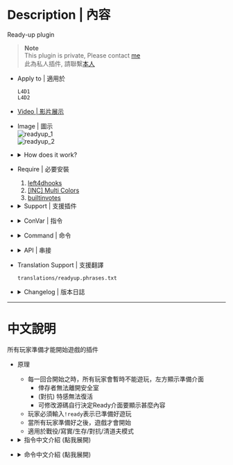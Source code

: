 # Description | 內容
Ready-up plugin

> __Note__ <br/>
This plugin is private, Please contact [me](/#私人插件列表-private-plugins-list)<br/>
此為私人插件, 請聯繫[本人](/#私人插件列表-private-plugins-list)

* Apply to | 適用於
	```
	L4D1
	L4D2
	```

* [Video | 影片展示](https://youtu.be/AOVQpSg1Kqg)

* Image | 圖示
	<br/>![readyup_1](image/readyup_1.jpg)
	<br/>![readyup_2](image/readyup_2.jpg)

* <details><summary>How does it work?</summary>

	* When new round begins, freeze all survivors, and display readyup hud
		* Survivors can not leave saferoom
		* (Versus) Infected can not spawn
	* Players have to type ```!ready``` to mark as ready
	* Once everyone is ready, the game starts
	* Type ```!hide``` or ```!show``` to close or open readyup hud
	* This Plugin work in coop/realism/survival/versus/scavenge mode
</details>

* Require | 必要安裝
	1. [left4dhooks](https://forums.alliedmods.net/showthread.php?t=321696)
	2. [[INC] Multi Colors](https://github.com/fbef0102/L4D1_2-Plugins/releases/tag/Multi-Colors)
	3. [builtinvotes](https://github.com/fbef0102/Game-Private_Plugin/releases/tag/builtinvotes)

* <details><summary>Support | 支援插件</summary>

	1. [l4d_start_safe_area](https://github.com/fbef0102/L4D1_2-Plugins/tree/master/l4d_start_safe_area): Add Custom safe area for any map on start
		* 遊戲開局時，強制將出生點周圍區域判定為安全區，以確保玩家安全
	2. [caster_system](https://github.com/SirPlease/L4D2-Competitive-Rework/blob/master/addons/sourcemod/scripting/caster_system.sp): Standalone caster handler.
		* Caster 插件，註冊為比賽的解說員或是直播員
</details>

* <details><summary>ConVar | 指令</summary>

	* cfg/sourcemod/readyup.cfg
		```php
		// Enable this plugin. (Values: 0 = Disabled, 1 = Manual ready, 2 = Auto start, 3 = Team ready)
		l4d_ready_enabled "1"

		// Configname to display on the ready-up panel
		l4d_ready_cfg_name "HarryPotter HAHA Mode"

		// ConVar to retrieve the server name for displaying on the ready-up panel
		l4d_ready_server_cvar "sn_main_name"

		// Maximum number of spectators to show on the ready-up panel.
		l4d_ready_max_spec "3"

		// Maximum number of casters to show on the ready-up panel. (if caster available)
		l4d_ready_max_caster "3"

		// Prevent SI from having spawns during ready-up
		l4d_ready_disable_spawns "0"
		
		// Freeze the survivors during ready-up.  When unfrozen they are unable to leave the saferoom but can move freely inside
		l4d_ready_survivor_freeze "0"

		// Enable sound during countdown & on live
		l4d_ready_enable_sound "1"

		// The sound that plays when player marks ready or unready
		l4d_ready_notify_sound "buttons/button14.wav"

		// The sound that plays when a round goes on countdown
		l4d_ready_countdown_sound "weapons/hegrenade/beep.wav"

		// The sound that plays when a round goes live
		l4d_ready_live_sound "ui/survival_medal.wav"

		// The sound that plays when auto-start goes on countdown
		l4d_ready_autostart_sound "ui/buttonrollover.wav"

		// Enable random moustachio chuckle during countdown
		l4d_ready_chuckle "0"

		// Display secret trophy on player's head when ready (survivor only)
		l4d_ready_secret "1"

		// Number of seconds to count down before the round goes live.
		l4d_ready_delay "3"

		// (Force start) Number of seconds added to the duration of live count down.
		l4d_ready_force_extra "2"

		// (Auto start) Number of seconds to count down before auto-start kicks in.
		l4d_ready_autostart_delay "5"

		// (Auto start) Number of seconds to wait for connecting players before auto-start is forced.
		l4d_ready_autostart_wait "20"

		// (Auto start) Percent of max players (Versus/Scavenge = 8, Coop/Realism/Survival = 4) in game to allow auto-start to proceed.
		l4d_ready_autostart_min "0.25"

		// If 1, Allow game to go live when teams are not full in versus/scavenge.
		l4d_ready_unbalanced_start "0"

		// Minimum of players in each team to allow a unbalanced start in versus/scavenge.
		l4d_ready_unbalanced_min "2"
		```
</details>

* <details><summary>Command | 命令</summary>

	* **Mark yourself as ready for the round to go live**
		```php
		sm_ready
		sm_r
		```
		or
		```php
		Press F1
		```

	* **Toggle your ready status**
		```php
		sm_toggleready
		```

	* **Mark yourself as not ready if you have set yourself as ready**
		```php
		sm_unready
		sm_nr
		```
		or
		```php
		Press F2
		```

	* **Admin Forces the round to start regardless of player ready status.  Players can vote to force start**
		```php
		sm_forcestart
		sm_fs
		```

	* **Hides the ready-up panel so other menus can be seen**
		```php
		sm_hide
		```

	* **Shows a hidden ready-up panel**
		```php
		sm_show
		```

	* **Return to a valid saferoom spawn if you get stuck during an unfrozen ready-up period**
		```php
		sm_return
		```
</details>

* <details><summary>API | 串接</summary>

	* [readyup.inc](scripting/include/readyup.inc)
		```php
		library name: readyup
		```
</details>
	
* Translation Support | 支援翻譯
	```
    translations/readyup.phrases.txt
	```

* <details><summary>Changelog | 版本日誌</summary>

	* v1.5h (2025-8-3)
		* Update cvars

	* v1.4h (2024-12-25)
		* Dispaly caster if use caster_system plugin
		* Add auto start, team start
		* Update cvars
		* Update translation

	* v1.3h (2024-2-22)
		* Add API and include file
		* Update cvars

	* v1.2h (2024-1-23)
	* v1.1h (2023-2-27)
		* Translation Support

	* v1.0h
		* Individual plugin

	* 10.2.3
	    * [Original Work by CanadaRox, Target](https://github.com/SirPlease/L4D2-Competitive-Rework/blob/master/addons/sourcemod/scripting/readyup.sp)
</details>

- - - -
# 中文說明
所有玩家準備才能開始遊戲的插件

* 原理
	* 每一回合開始之時，所有玩家會暫時不能遊玩，左方顯示準備介面
		* 倖存者無法離開安全室
		* (對抗) 特感無法復活
		* 可修改源碼自行決定Ready介面要顯示甚麼內容
	* 玩家必須輸入```!ready```表示已準備好遊玩
	* 當所有玩家準備好之後，遊戲才會開始
	* 適用於戰役/寫實/生存/對抗/清道夫模式

* <details><summary>指令中文介紹 (點我展開)</summary>

	* cfg/sourcemod/readyup.cfg
		```php
		// 0=關閉插件, 1=手動準備, 2=人數足夠則自動開始, 3=隊伍準備
		l4d_ready_enabled "1"

		// 在Ready介面上顯示的模式名稱
		l4d_ready_cfg_name "HarryPotter HAHA Mode"

		// 準備介面要顯示的房名，使用哪一種指令? (指令不存在會使用官方預設"hostname")
		l4d_ready_server_cvar "sn_main_name"

		// 在Ready介面上最多能顯示的旁觀者數量
		l4d_ready_max_spec "3"

		// 在Ready介面上最多能顯示的caster數量 (如果有裝caster插件)
		l4d_ready_max_caster "3"

		// 為1時，準備期間特感無法進入靈魂狀態
		l4d_ready_disable_spawns "0"
		
		// 1=準備期間倖存者無法移動
		// 0=準備期間倖存者可以自由移動但不能出去安全室外
		l4d_ready_survivor_freeze "0"

		// 為1時，準備倒數會有音效
		l4d_ready_enable_sound "1"

		// 標記準備或未準備 - 音效檔案 (路徑相對於 sound 資料夾)
		l4d_ready_notify_sound "buttons/button14.wav"

		// 倒數 - 音效檔案 (路徑相對於 sound 資料夾)
		l4d_ready_countdown_sound "ambient/alarms/klaxon1.wav"

		// 倒數結束 - 音效檔案 (路徑相對於 sound 資料夾)
		l4d_ready_live_sound "ambient/explosions/explode_3.wav"

		// 為1時，隨機播放倒數結束的音效 (小胡子音效)
		l4d_ready_chuckle "0"

		// 玩家準備時頭上顯示秘密的獎盃圖案 (只限倖存者)
		l4d_ready_secret "1"

		// 所有玩家準備好之後倒數X秒開始
		l4d_ready_delay "3"

		// (強制開始) 額外增加的倒數開始秒數
		l4d_ready_force_extra "2"

		// (自動開始) 倒數開始的秒數.
		l4d_ready_autostart_delay "5"

		// (自動開始) 自動開始之前等待連線中的玩家的秒數.
		l4d_ready_autostart_wait "20"

		// (自動開始) 當玩家數量超過滿人(對抗/清道夫: 8人, 戰役/寫實/生存: 4人)的百分比時，自動開始.
		l4d_ready_autostart_min "0.25"

		// 為1時，雙方隊伍沒有滿人也可以開始 (對抗/清道夫)
		l4d_ready_unbalanced_start "0"

		// 為1時，雙方隊伍各自至少有X人之時，回合可以開始 (對抗/清道夫)
		l4d_ready_unbalanced_min "2"
		```
</details>

* <details><summary>命令中文介紹 (點我展開)</summary>

	* **標記你為準備**
		```php
		sm_ready
		sm_r
		```
		or
		```php
		Press F1
		```

	* **標記你為準備或未準備**
		```php
		sm_toggleready
		```
		```

	* **標記你為未準備**
		```php
		sm_unready
		sm_nr
		```
		or
		```php
		Press F2
		```

	* **管理員輸入可以強制開始遊戲 (權限: ADMFLAG_BAN)**
	* **玩家輸入可投票強制開始**
		```php
		sm_forcestart
		sm_fs
		```

	* **隱藏Ready介面 (方便玩家打開其他介面)**
		```php
		sm_hide
		```

	* **顯示Ready介面**
		```php
		sm_show
		```

	* **準備期間傳送回安全室 (以防倖存者卡住)**
		```php
		sm_return
		```
</details>
